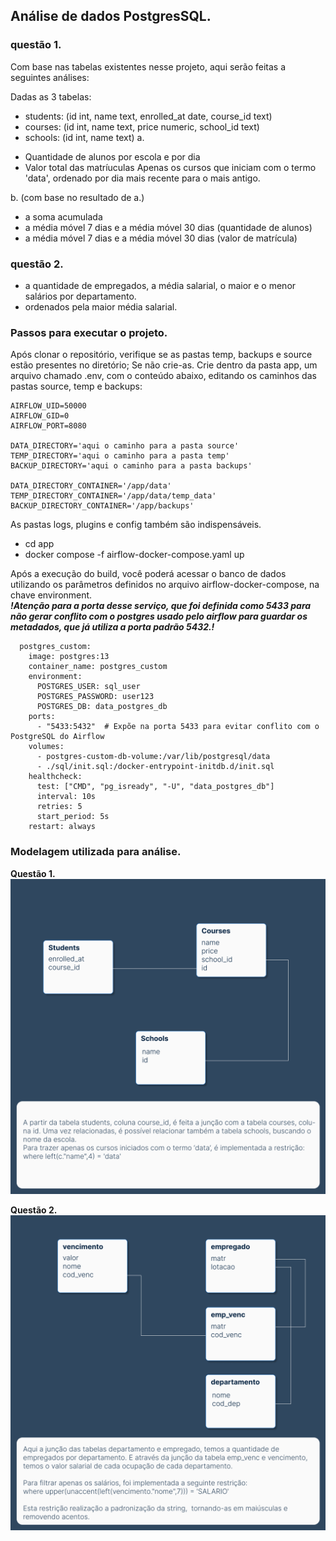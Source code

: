 ## Análise de dados PostgresSQL.

### questão 1.

Com base nas tabelas existentes nesse projeto, aqui serão feitas a seguintes análises:

Dadas as 3 tabelas:
- students: (id int, name text, enrolled_at date, course_id text)
- courses: (id int, name text, price numeric, school_id text)
- schools: (id int, name text)
a. 
* Quantidade de alunos por escola e por dia
* Valor total das matríuculas
Apenas os cursos que iniciam com o termo 'data', ordenado por dia mais recente para o mais antigo.

b. (com base no resultado de a.)
* a soma acumulada
* a média móvel 7 dias e a média móvel 30 dias (quantidade de alunos)
* a média móvel 7 dias e a média móvel 30 dias (valor de matrícula)

### questão 2.
* a quantidade de empregados, a média salarial, o maior e o menor salários por departamento.
* ordenados pela maior média salarial.

### Passos para executar o projeto.
Após clonar o repositório, verifique se as pastas temp, backups e source estão presentes no diretório; Se não crie-as.
Crie dentro da pasta app, um arquivo chamado .env, com o conteúdo abaixo, editando os caminhos das pastas source, temp e backups: <br>
```
AIRFLOW_UID=50000
AIRFLOW_GID=0
AIRFLOW_PORT=8080

DATA_DIRECTORY='aqui o caminho para a pasta source'
TEMP_DIRECTORY='aqui o caminho para a pasta temp'
BACKUP_DIRECTORY='aqui o caminho para a pasta backups'

DATA_DIRECTORY_CONTAINER='/app/data'
TEMP_DIRECTORY_CONTAINER='/app/data/temp_data'
BACKUP_DIRECTORY_CONTAINER='/app/backups'
```

As pastas logs, plugins e config também são indispensáveis. 

* cd app
* docker compose -f airflow-docker-compose.yaml up   

Após a execução do build, você poderá acessar o banco de dados utilizando os parâmetros definidos no arquivo airflow-docker-compose, na chave environment. <br>
***!Atenção para a porta desse serviço, que foi definida como 5433 para não gerar conflito com o postgres usado pelo airflow para guardar os metadados, que já utiliza a porta padrão 5432.!***

```
  postgres_custom:
    image: postgres:13
    container_name: postgres_custom
    environment:
      POSTGRES_USER: sql_user
      POSTGRES_PASSWORD: user123
      POSTGRES_DB: data_postgres_db
    ports:
      - "5433:5432"  # Expõe na porta 5433 para evitar conflito com o PostgreSQL do Airflow
    volumes:
      - postgres-custom-db-volume:/var/lib/postgresql/data
      - ./sql/init.sql:/docker-entrypoint-initdb.d/init.sql
    healthcheck:
      test: ["CMD", "pg_isready", "-U", "data_postgres_db"]
      interval: 10s
      retries: 5
      start_period: 5s
    restart: always
```

### Modelagem utilizada para análise.

**Questão 1.**
![questão 1](app/imagens/diagrama_questao_1.png)



**Questão 2.** <br>
![questão 1](app/imagens/diagrama_questao_2.png)

